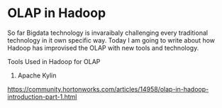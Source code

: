 # OLAP in Hadoop

So far Bigdata technology is invaraibaly challenging every traditional technology in it own specific way. Today I am going to write about how Hadoop has improvised the OLAP with new tools and technology.

Tools Used in Hadoop for OLAP
1. Apache Kylin


https://community.hortonworks.com/articles/14958/olap-in-hadoop-introduction-part-1.html
